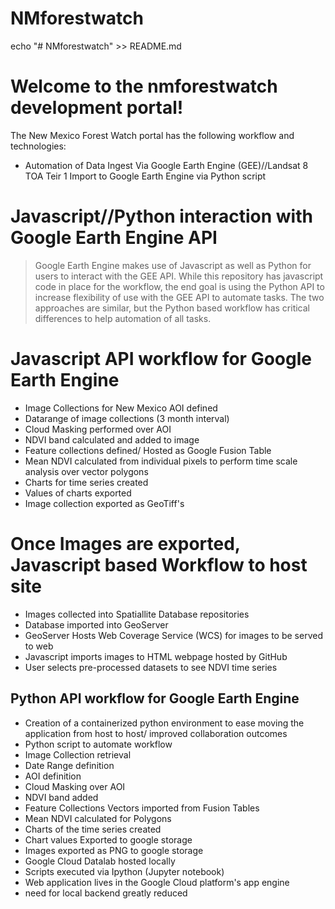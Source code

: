 # NMforestwatch
echo "# NMforestwatch" >> README.md


# Welcome to the nmforestwatch development portal!

The New Mexico Forest Watch portal has the following workflow and technologies:
* Automation of Data Ingest Via Google Earth Engine (GEE)//Landsat 8 TOA Teir 1 Import to Google Earth Engine via Python script

# Javascript//Python interaction with Google Earth Engine API
>Google Earth Engine makes use of Javascript as well as Python for users to interact with the GEE API.  While this repository has javascript code in place for the workflow, the end goal is using the Python API to increase flexibility of use with the GEE API to automate tasks. The two approaches are similar, but the Python based workflow has critical differences to help automation of all tasks.

# Javascript API workflow for Google Earth Engine 
* Image Collections for New Mexico AOI defined 
* Datarange of image collections (3 month interval) 
* Cloud Masking performed over AOI
* NDVI band calculated and added to image 
* Feature collections defined/ Hosted as Google Fusion Table
* Mean NDVI calculated from individual pixels to perform time scale analysis over vector polygons
* Charts for time series created
* Values of charts exported
* Image collection exported as GeoTiff's


# Once Images are exported, Javascript based Workflow to host site
* Images collected into Spatiallite Database repositories
* Database imported into GeoServer
* GeoServer Hosts Web Coverage Service (WCS) for images to be served to web
* Javascript imports images to HTML webpage hosted by GitHub
* User selects pre-processed datasets to see NDVI time series

## Python API workflow for Google Earth Engine
* Creation of a containerized python environment to ease moving the application from host to host/ improved collaboration outcomes
* Python script to automate workflow
* Image Collection retrieval
* Date Range definition
* AOI definition
* Cloud Masking over AOI
* NDVI band added
* Feature Collections Vectors imported from Fusion Tables
* Mean NDVI calculated for Polygons
* Charts of the time series created
* Chart values Exported to google storage
* Images exported as PNG to google storage 
* Google Cloud Datalab hosted locally 
* Scripts executed via Ipython (Jupyter notebook)
* Web application lives in the Google Cloud platform's app engine
* need for local backend greatly reduced 


